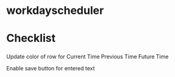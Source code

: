 # workdayscheduler

# Checklist
###
Update color of row for
Current Time
Previous Time
Future Time

Enable save  button for entered text

